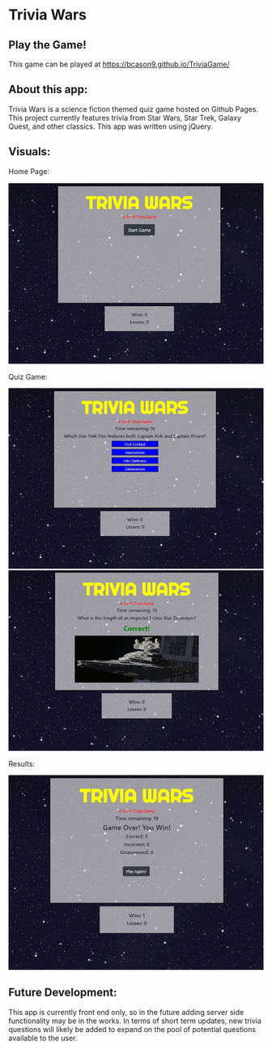 # Trivia Wars

## Play the Game!

This game can be played at https://bcason9.github.io/TriviaGame/

## About this app:

Trivia Wars is a science fiction themed quiz game hosted on Github Pages. This project currently features trivia from Star Wars, Star Trek, Galaxy Quest, and other classics. This app was written using jQuery.

## Visuals:

Home Page:

![](assets/images/SSHome.jpg)

Quiz Game:

![](assets/images/SSQuestion.jpg)
![](assets/images/SSAnswer.jpg)

Results:

![](assets/images/SSResults.jpg)


## Future Development:

This app is currently front end only, so in the future adding server side functionality may be in the works. In terms of short term updates, new trivia questions will likely be added to expand on the pool of potential questions available to the user.
